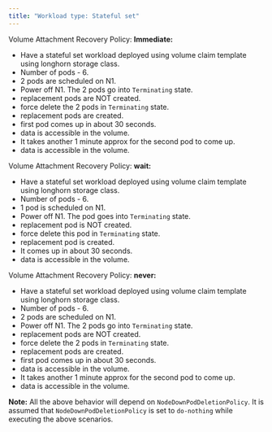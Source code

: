 ```yaml
---
title: "Workload type: Stateful set"
---
```

Volume Attachment Recovery Policy: **Immediate:**
- Have a stateful set workload deployed using volume claim template using longhorn storage class.
- Number of pods - 6.
- 2 pods are scheduled on N1.
- Power off N1. The 2 pods go into `Terminating` state.
- replacement pods are NOT created.
- force delete the 2 pods in `Terminating` state.
- replacement pods are created.
- first pod comes up in about 30 seconds.
- data is accessible in the volume.
- It takes another 1 minute approx for the second pod to come up.
- data is accessible in the volume.

Volume Attachment Recovery Policy: **wait:**
- Have a stateful set workload deployed using volume claim template using longhorn storage class.
- Number of pods - 6.
- 1 pod is scheduled on N1.
- Power off N1. The pod goes into `Terminating` state.
- replacement pod is NOT created.
- force delete this pod in `Terminating` state.
- replacement pod is created.
- It comes up in about 30 seconds.
- data is accessible in the volume.

Volume Attachment Recovery Policy: **never:**
- Have a stateful set workload deployed using volume claim template using longhorn storage class.
- Number of pods - 6.
- 2 pods are scheduled on N1.
- Power off N1. The 2 pods go into `Terminating` state.
- replacement pods are NOT created.
- force delete the 2 pods in `Terminating` state.
- replacement pods are created.
- first pod comes up in about 30 seconds.
- data is accessible in the volume.
- It takes another 1 minute approx for the second pod to come up.
- data is accessible in the volume.

**Note:** All the above behavior will depend on `NodeDownPodDeletionPolicy`. It is assumed that `NodeDownPodDeletionPolicy` is set to `do-nothing` while executing the above scenarios.
